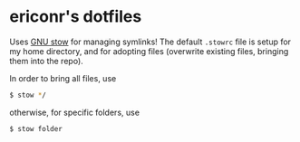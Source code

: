 # ericonr's dotfiles

Uses [GNU stow](https://www.gnu.org/software/stow/) for managing symlinks! The default `.stowrc` file is setup for my home directory, and for adopting files (overwrite existing files, bringing them into the repo).

In order to bring all files, use
```bash
$ stow */
```
otherwise, for specific folders, use
```bash
$ stow folder
```
